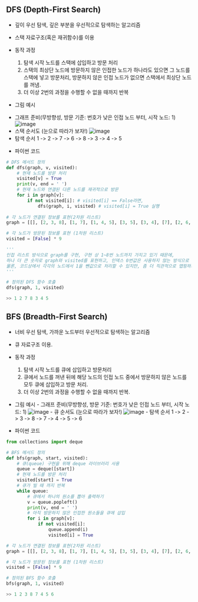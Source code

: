 ## DFS (Depth-First Search)
 * 깊이 우선 탐색, 깊은 부분을 우선적으로 탐색하는 알고리즘
 * 스택 자료구조(혹은 재귀함수)를 이용
 * 동작 과정
   1. 탐색 시작 노드를 스택에 삽입하고 방문 처리
   2. 스택의 최상단 노드에 방문하지 않은 인접한 노드가 하나라도 있으면 그 노드를 스택에 넣고 방문처리,
      방문하지 않은 인접 노드가 없으면 스택에서 최상단 노드를 꺼냄.
   3. 더 이상 2번의 과정을 수행할 수 없을 때까지 반복
  
  * 그림 예시
  - 그래프 준비(무방향성, 방문 기준: 번호가 낮은 인접 노드 부터, 시작 노드: 1)
  ![image](https://user-images.githubusercontent.com/98008421/163948513-61ce8665-a508-4b27-b9eb-8eedd722f6ec.png)
  - 스택 순서도 (눈으로 따라가 보자!)
  ![image](https://user-images.githubusercontent.com/98008421/163956338-e306040d-12c5-46b5-9bbb-471cf22bb661.png)
  - 탐색 순서
   1 -> 2 -> 7 -> 6 -> 8 -> 3 -> 4 -> 5
  
  * 파이썬 코드
  ```python
  # DFS 메서드 정의
  def dfs(graph, v, visited):
      # 현재 노드를 방문 처리
      visited[v] = True
      print(v, end = ' ')
      # 현재 노드와 연결된 다른 노드를 재귀적으로 방문
      for i in graph[v]:
          if not visited[i]: # visited[i] == False라면,
              dfs(graph, i, visited) # visited[i] = True 실행
              
  # 각 노드가 연결된 정보를 표현(2차원 리스트)           
  graph = [[], [2, 3, 8], [1, 7], [1, 4, 5], [3, 5], [3, 4], [7], [2, 6, 8], [1, 7]] 
  
  # 각 노드가 방문된 정보를 표현 (1차원 리스트)
  visited = [False] * 9
  
  '''
  인접 리스트 방식으로 graph를 구현, 구현 상 1~8번 노드까지 가지고 있기 때문에,
  하나 더 큰 숫자로 graph와 visited를 표현하고, 인덱스 0번값은 사용하지 않는 방식으로 구현.
  물론, 코드상에서 각각의 노드에서 1을 뺀값으로 처리할 수 있지만, 좀 더 직관적으로 맵핑하기 위해 위와 같은 방법을 이용한다.
  '''
  
  # 정의된 DFS 함수 호출
  dfs(graph, 1, visited)
  
  >> 1 2 7 8 3 4 5
  ```
  ## BFS (Breadth-First Search)
   * 너비 우선 탐색, 가까운 노드부터 우선적으로 탐색하는 알고리즘
   * 큐 자료구조 이용.
   * 동작 과정
     1. 탐색 시작 노드를 큐에 삽입하고 방문처리
     2. 큐에서 노드를 꺼낸 뒤에 해당 노드의 인접 노드 중에서 방문하지 않은 노드를 모두 큐에 삽입하고 방문 처리.
     3. 더 이상 2번의 과정을 수행할 수 없을 때까지 반복.
   
   * 그림 예시
    - 그래프 준비(무방향성, 방문 기준: 번호가 낮은 인접 노드 부터, 시작 노드: 1)
   ![image](https://user-images.githubusercontent.com/98008421/163953210-a6106a2d-7f33-4540-a5bd-930d73f1fc44.png)
    - 큐 순서도 (눈으로 따라가 보자!)
    ![image](https://user-images.githubusercontent.com/98008421/163956525-6b80c0d0-378d-4664-984a-40f91692c764.png)
    - 탐색 순서
     1 -> 2 -> 3 -> 8 -> 7 -> 4 -> 5 -> 6
  
   * 파이썬 코드
   ```python
   from collections import deque
   
   # BFS 메서드 정의
   def bfs(graph, start, visited):
       # 큐(queue) 구현을 위해 deque 라이브러리 사용
       queue = deque([start])
       # 현재 노드를 방문 처리
       visited[start] = True
       # 큐가 빌 때 까지 반복
       while queue:
           # 큐에서 하나의 원소를 뽑아 출력하기
           v = queue.popleft()
           print(v, end = ' ')
           # 아직 방문하지 않은 인접한 원소들을 큐에 삽입
           for i in graph[v]:
               if not visited[i]:
                   queue.append(i)
                   visited[i] = True
  
  # 각 노드가 연결된 정보를 표현(2차원 리스트)           
  graph = [[], [2, 3, 8], [1, 7], [1, 4, 5], [3, 5], [3, 4], [7], [2, 6, 8], [1, 7]] 
  
  # 각 노드가 방문된 정보를 표현 (1차원 리스트)
  visited = [False] * 9
  
  # 정의된 BFS 함수 호출
  bfs(graph, 1, visited)
  
  >> 1 2 3 8 7 4 5 6
  ```
 
   
   
   
   
